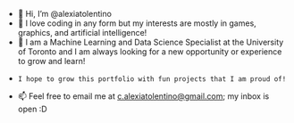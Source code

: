 - 👋 Hi, I’m @alexiatolentino
- 👀 I love coding in any form but my interests are mostly in games, graphics, and artificial intelligence!
- 🌱 I am a Machine Learning and Data Science Specialist at the University of Toronto
      and I am always looking for a new opportunity or experience to grow 
      and learn!
-     I hope to grow this portfolio with fun projects that I am proud of!
- 📫 Feel free to email me at c.alexiatolentino@gmail.com; 
      my inbox is open :D

<!---
alexiatolentino/alexiatolentino is a ✨ special ✨ repository because its `README.md` (this file) appears on your GitHub profile.
You can click the Preview link to take a look at your changes.
--->
